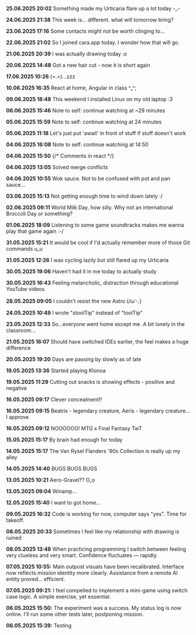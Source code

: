 **25.06.2025 20:02** Something made my Urticaria flare up a lot today -_-

**24.06.2025 21:38** This week is... different. what will tomorrow bring?

**23.06.2025 17:16** Some contacts might not be worth clinging to...

**22.06.2025 21:02** So I joined cara.app today. I wonder how that will go.

**21.06.2025 20:39** I was actually drawing today :o

**20.06.2025 14:48** Got a new hair cut - now it is short again

**17.06.2025 10:26** (=.=)...zzz 

**10.06.2025 16:35** React at home, Angular in class ^_^;

**09.06.2025 18:48** This weekend I installed Linux on my old laptop :3

**06.06.2025 15:46** Note to self: continue watching at ~29 minutes

**05.06.2025 15:59** Note to self: continue watching at 24 minutes

**05.06.2025 11:18** Let's just put 'await' in front of stuff if stuff doesn't work

**04.06.2025 16:08** Note to self: continue watching at 14:50

**04.06.2025 15:50** {/* Comments in react */}

**04.06.2025 13:05** Solved merge conflicts

**04.06.2025 10:55** Wok sauce. Not to be confused with pot and pan sauce...

**03.06.2025 15:13** Not getting enough time to wind down lately :/

**02.06.2025 09:11** World Milk Day, how silly. Why not an international Broccoli Day or something?

**01.06.2025 18:09** Listening to some game soundtracks makes me wanna play that game again :-/

**31.05.2025 15:21** It would be cool if I'd actually remember more of those Git commands u_u

**31.05.2025 12:26** I was cycling lazily but still flared up my Urticaria

**30.05.2025 19:06** Haven't had it in me today to actually study

**30.05.2025 16:43** Feeling melancholic, distraction through educational YouTube videos

**28.05.2025 09:05** I couldn't resist the new Astro (/ω＼)

**24.05.2025 10:49** I wrote "stoolTip" instead of "toolTip"

**23.05.2025 12:33** So...everyone went home except me. A bit lonely in the classroom...

**21.05.2025 16:07** Should have switched IDEs earlier, the feel makes a huge difference

**20.05.2025 19:20** Days are passing by slowly as of late

**19.05.2025 13:36** Started playing Klonoa

**19.05.2025 11:29** Cutting out snacks is showing effects - positive and negative

**16.05.2025 09:17** Clever concealment!!

**16.05.2025 09:15** Beatrix - legendary creature, Aeris - legendary creature... I approve

**16.05.2025 09:12** NOOOOOO! MTG x Final Fantasy TwT

**15.05.2025 15:17** By brain had enough for today

**14.05.2025 15:17** The Van Rysel Flanders '90s Collection is really up my alley

**14.05.2025 14:40** BUGS BUGS BUGS

**13.05.2025 10:21** Aero-Gravel?? O_o

**13.05.2025 09:04** Winamp...

**12.05.2025 15:40** I want to got home...

**09.05.2025 16:32** Code is working for now, computer says "yes". Time for takeoff.

**08.05.2025 20:33** Sometimes I feel like my relationship with drawing is ruined

**08.05.2025 13:48** When practicing programming I switch between feeling very clueless and very smart. Confidence fluctuates — rapidly.

**07.05.2025 10:55:** Main outpost visuals have been recalibrated. Interface now reflects mission identity more clearly.
Assistance from a remote AI entity proved... efficient. 

**07.05.2025 09:21:** I feel compelled to implement a mini-game using switch case logic. A simple exercise, yet essential. 

**06.05.2025 15:50:** The experiment was a success. My status log is now online. I'll run some other tests later, postponing mission. 

**06.05.2025 15:39:** Testing